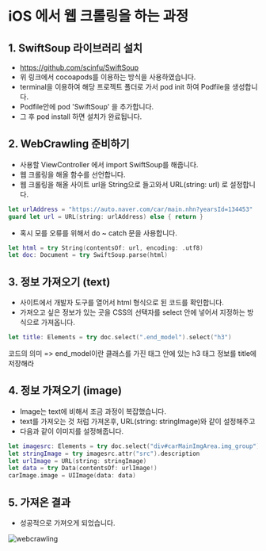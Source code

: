 iOS 에서 웹 크롤링을 하는 과정
========================


## 1. SwiftSoup 라이브러리 설치

- https://github.com/scinfu/SwiftSoup
- 위 링크에서 cocoapods를 이용하는 방식을 사용하였습니다.
- terminal을 이용하여 해당 프로젝트 폴더로 가서 pod init 하여 Podfile을 생성합니다.
- Podfile안에 pod 'SwiftSoup' 을 추가합니다.
- 그 후 pod install 하면 설치가 완료됩니다.



## 2. WebCrawling 준비하기

- 사용할 ViewController 에서 import SwiftSoup를 해줍니다.
- 웹 크롤링을 해올 함수를 선언합니다.
- 웹 크롤링을 해올 사이트 url을 String으로 들고와서 URL(string: url) 로 설정합니다.

~~~swift
let urlAddress = "https://auto.naver.com/car/main.nhn?yearsId=134453"
guard let url = URL(string: urlAddress) else { return }
~~~

- 혹시 모를 오류를 위해서 do ~ catch 문을 사용합니다.

~~~swift
let html = try String(contentsOf: url, encoding: .utf8)
let doc: Document = try SwiftSoup.parse(html)
~~~



## 3. 정보 가져오기 (text)

- 사이트에서 개발자 도구를 열어서 html 형식으로 된 코드를 확인합니다.
- 가져오고 싶은 정보가 있는 곳을 CSS의 선택자를 select 안에 넣어서 지정하는 방식으로 가져옵니다.

~~~swift
let title: Elements = try doc.select(".end_model").select("h3")
~~~
코드의 의미 => end_model이란 클래스를 가진 태그 안에 있는 h3 태그 정보를 title에 저장해라



## 4. 정보 가져오기 (image)

- Image는 text에 비해서 조금 과정이 복잡했습니다.
- text를 가져오는 것 처럼 가져온후, URL(string: stringImage)와 같이 설정해주고
- 다음과 같이 이미지를 설정해줍니다.

~~~swift
let imagesrc: Elements = try doc.select("div#carMainImgArea.img_group").select("div.main_img").select("img[src]")
let stringImage = try imagesrc.attr("src").description
let urlImage = URL(string: stringImage)
let data = try Data(contentsOf: urlImage!)
carImage.image = UIImage(data: data)
~~~



## 5. 가져온 결과
- 성공적으로 가져오게 되었습니다.

![webcrawling](https://user-images.githubusercontent.com/61138164/109742424-57400100-7c12-11eb-843d-879501c01120.gif)
      
